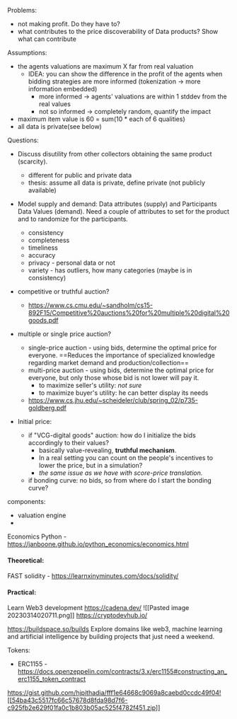 Problems:
- not making profit. Do they have to?
- what contributes to the price discoverability of Data products? Show what can contribute


Assumptions:
- the agents valuations are maximum X far from real valuation
	- IDEA: you can show the difference in the profit of the agents when bidding strategies are more informed (tokenization -> more information embedded)
		- more informed -> agents' valuations are within 1 stddev from the real values
		- not so informed -> completely random, quantify the impact
- maximum item value is 60 = sum(10 * each of 6 qualities)
- all data is private(see below)


Questions:
- Discuss disutility from other collectors obtaining the same product (scarcity). 
	- different for public and private data
	- thesis: assume all data is private, define private (not publicly available)
- Model supply and demand: Data attributes (supply) and Participants Data Values (demand). Need a couple of attributes to set for the product and to randomize for the participants. 
	- consistency
	- completeness
	- timeliness
	- accuracy
	- privacy - personal data or not
	- variety - has outliers, how many categories (maybe is in consistency)

- competitive or truthful auction?
	- https://www.cs.cmu.edu/~sandholm/cs15-892F15/Competitive%20auctions%20for%20multiple%20digital%20goods.pdf
- multiple or single price auction?
	- single-price auction - using bids, determine the optimal price for everyone. ==Reduces the importance of specialized knowledge regarding market demand and production/collection== 
	- multi-price auction - using bids, determine the optimal price for everyone, but only those whose bid is not lower will pay it. 
		- to maximize seller's utility: *not sure*
		- to maximize buyer's utility: he can better display its needs
	- https://www.cs.jhu.edu/~scheideler/club/spring_02/p735-goldberg.pdf
- Initial price: 
	- if "VCG-digital goods" auction: how do I initialize the bids accordingly to their values? 
		- basically value-revealing, **truthful mechanism**. 
		- In a real setting you can count on the people's incentives to lower the price, but in a simulation?
		- *the same issue as we have with score-price translation.* 
	- if bonding curve: no bids, so from where do I start the bonding curve? 



components:
- valuation engine
- 




Economics Python - https://janboone.github.io/python_economics/economics.html 

#### Theoretical:
FAST solidity - https://learnxinyminutes.com/docs/solidity/


#### Practical:
Learn Web3 development
https://cadena.dev/
![[Pasted image 20230314020711.png]]
https://cryptodevhub.io/


https://buildspace.so/builds
Explore domains like web3, machine learning and artificial intelligence by building projects that just need a weekend.


Tokens:
- ERC1155 - https://docs.openzeppelin.com/contracts/3.x/erc1155#constructing_an_erc1155_token_contract


https://gist.github.com/hjpithadia/fff1e64668c9069a8caebd0ccdc49f04![[54ba43c5517fc66c57678d8fda98d7f6-c925fb2e629f01fa0c1b803b05ac525f4782f451.zip]]